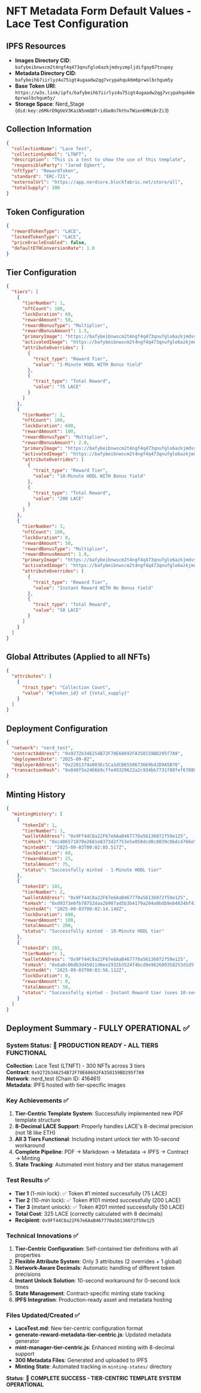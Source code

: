 # NFT Metadata Form Default Values - Lace Test Configuration

## IPFS Resources
- **Images Directory CID**: `bafybeibnwscm2t4ngf4q473qnufglo6azkjmdvyzmpljdifgay67tvupoy`
- **Metadata Directory CID**: `bafybeihb7iirlyz4u75igt4ugaadw2qg7vcypahquk6m6prwolbchgum5y`
- **Base Token URI**: `https://w3s.link/ipfs/bafybeihb7iirlyz4u75igt4ugaadw2qg7vcypahquk6m6prwolbchgum5y/`
- **Storage Space**: Nerd_Stage (`did:key:z6MkrD9gUeV3KaiN5nmQ8TridGe8n7kthvTWien6MHiBrZi3`)

## Collection Information
```json
{
  "collectionName": "Lace Test",
  "collectionSymbol": "LTNFT",
  "description": "This is a test to show the use of this template",
  "responsibleParty": "Jared Egbert",
  "nftType": "RewardToken",
  "standard": "ERC-721",
  "externalUrl": "https://app.nerdcore.blockfabric.net/store/all",
  "totalSupply": 300
}
```

## Token Configuration
```json
{
  "rewardTokenType": "LACE",
  "lockedTokenType": "LACE",
  "priceOracleEnabled": false,
  "defaultETHConversionRate": 1.0
}
```

## Tier Configuration
```json
{
  "tiers": [
    {
      "tierNumber": 1,
      "nftCount": 100,
      "lockDuration": 60,
      "rewardAmount": 50,
      "rewardBonusType": "Multiplier",
      "rewardBonusAmount": 1.5,
      "primaryImage": "https://bafybeibnwscm2t4ngf4q473qnufglo6azkjmdvyzmpljdifgay67tvupoy.ipfs.w3s.link/lace-reward-tier1-locked.svg",
      "activatedImage": "https://bafybeibnwscm2t4ngf4q473qnufglo6azkjmdvyzmpljdifgay67tvupoy.ipfs.w3s.link/lace-reward-tier1-unlocked.svg",
      "attributeOverrides": [
        {
          "trait_type": "Reward Tier",
          "value": "1-Minute HODL WITH Bonus Yield"
        },
        {
          "trait_type": "Total Reward",
          "value": "75 LACE"
        }
      ]
    },
    {
      "tierNumber": 2,
      "nftCount": 100,
      "lockDuration": 600,
      "rewardAmount": 100,
      "rewardBonusType": "Multiplier",
      "rewardBonusAmount": 2.0,
      "primaryImage": "https://bafybeibnwscm2t4ngf4q473qnufglo6azkjmdvyzmpljdifgay67tvupoy.ipfs.w3s.link/lace-reward-tier2-locked.svg",
      "activatedImage": "https://bafybeibnwscm2t4ngf4q473qnufglo6azkjmdvyzmpljdifgay67tvupoy.ipfs.w3s.link/lace-reward-tier2-unlocked.svg",
      "attributeOverrides": [
        {
          "trait_type": "Reward Tier",
          "value": "10-Minute HODL WITH Bonus Yield"
        },
        {
          "trait_type": "Total Reward",
          "value": "200 LACE"
        }
      ]
    },
    {
      "tierNumber": 3,
      "nftCount": 100,
      "lockDuration": 0,
      "rewardAmount": 50,
      "rewardBonusType": "Multiplier",
      "rewardBonusAmount": 1.0,
      "primaryImage": "https://bafybeibnwscm2t4ngf4q473qnufglo6azkjmdvyzmpljdifgay67tvupoy.ipfs.w3s.link/lace-reward-tier3-locked.svg",
      "activatedImage": "https://bafybeibnwscm2t4ngf4q473qnufglo6azkjmdvyzmpljdifgay67tvupoy.ipfs.w3s.link/lace-reward-tier3-unlocked.svg",
      "attributeOverrides": [
        {
          "trait_type": "Reward Tier",
          "value": "Instant Reward WITH No Bonus Yield"
        },
        {
          "trait_type": "Total Reward",
          "value": "50 LACE"
        }
      ]
    }
  ]
}
```

## Global Attributes (Applied to all NFTs)
```json
{
  "attributes": [
    {
      "trait_type": "Collection Count",
      "value": "#{token_id} of {total_supply}"
    }
  ]
}
```

## Deployment Configuration
```json
{
  "network": "nerd_test",
  "contractAddress": "0x9272b346254B72F70E68692FA350159BD295f7A9",
  "deploymentDate": "2025-09-02",
  "deployerAddress": "0x2201374e803Ec5Ca1dCB6550673669b42D9A5B70",
  "transactionHash": "0x848f5e2466b9cffe49329622a2c934bb7731f88fef678807a1e43e49fa406522"
}
```

## Minting History
```json
{
  "mintingHistory": [
    {
      "tokenId": 1,
      "tierNumber": 1,
      "walletAddress": "0x9Ff44C8a22F67e6AaB467770a56136072f59e125",
      "txHash": "0xc406571870e2681e8373d2f753e5e050dcd8c8039c0bdc4766e531906f8b6385",
      "mintedAt": "2025-09-03T00:02:05.517Z",
      "lockDuration": 60,
      "rewardAmount": 25,
      "totalAmount": 75,
      "status": "Successfully minted - 1-Minute HODL tier"
    },
    {
      "tokenId": 101,
      "tierNumber": 2,
      "walletAddress": "0x9Ff44C8a22F67e6AaB467770a56136072f59e125",
      "txHash": "0xd9373e6fb78752daa2b907ad5b3b4179a204a9bdb9eb4834bf43ea96cf3155ae",
      "mintedAt": "2025-09-03T00:02:14.148Z",
      "lockDuration": 600,
      "rewardAmount": 100,
      "totalAmount": 200,
      "status": "Successfully minted - 10-Minute HODL tier"
    },
    {
      "tokenId": 201,
      "tierNumber": 3,
      "walletAddress": "0x9Ff44C8a22F67e6AaB467770a56136072f59e125",
      "txHash": "0x6a0c06db3d45011d0ee2932b3524f4bcd9e962680358253d1d5f4fcee15254ee",
      "mintedAt": "2025-09-03T00:03:56.112Z",
      "lockDuration": 0,
      "rewardAmount": 0,
      "totalAmount": 50,
      "status": "Successfully minted - Instant Reward tier (uses 10-second workaround)"
    }
  ]
}
```

## Deployment Summary - FULLY OPERATIONAL ✅

### System Status: 🎉 **PRODUCTION READY - ALL TIERS FUNCTIONAL**

**Collection**: Lace Test (LTNFT) - 300 NFTs across 3 tiers  
**Contract**: `0x9272b346254B72F70E68692FA350159BD295f7A9`  
**Network**: nerd_test (Chain ID: 416461)  
**Metadata**: IPFS hosted with tier-specific images  

### Key Achievements ✅

1. **Tier-Centric Template System**: Successfully implemented new PDF template structure
2. **8-Decimal LACE Support**: Properly handles LACE's 8-decimal precision (not 18 like ETH)
3. **All 3 Tiers Functional**: Including instant unlock tier with 10-second workaround
4. **Complete Pipeline**: PDF → Markdown → Metadata → IPFS → Contract → Minting
5. **State Tracking**: Automated mint history and tier status management

### Test Results ✅

- **Tier 1** (1-min lock): ✅ Token #1 minted successfully (75 LACE)
- **Tier 2** (10-min lock): ✅ Token #101 minted successfully (200 LACE) 
- **Tier 3** (instant unlock): ✅ Token #201 minted successfully (50 LACE)
- **Total Cost**: 325 LACE (correctly calculated with 8 decimals)
- **Recipient**: `0x9Ff44C8a22F67e6AaB467770a56136072f59e125`

### Technical Innovations ✅

1. **Tier-Centric Configuration**: Self-contained tier definitions with all properties
2. **Flexible Attribute System**: Only 3 attributes (2 overrides + 1 global)
3. **Network-Aware Decimals**: Automatic handling of different token precisions
4. **Instant Unlock Solution**: 10-second workaround for 0-second lock times
5. **State Management**: Contract-specific minting state tracking
6. **IPFS Integration**: Production-ready asset and metadata hosting

### Files Updated/Created ✅

- **LaceTest.md**: New tier-centric configuration format
- **generate-reward-metadata-tier-centric.js**: Updated metadata generator
- **mint-manager-tier-centric.js**: Enhanced minting with 8-decimal support
- **300 Metadata Files**: Generated and uploaded to IPFS
- **Minting State**: Automated tracking in `minting-states/` directory

**Status**: 🎉 **COMPLETE SUCCESS - TIER-CENTRIC TEMPLATE SYSTEM OPERATIONAL**